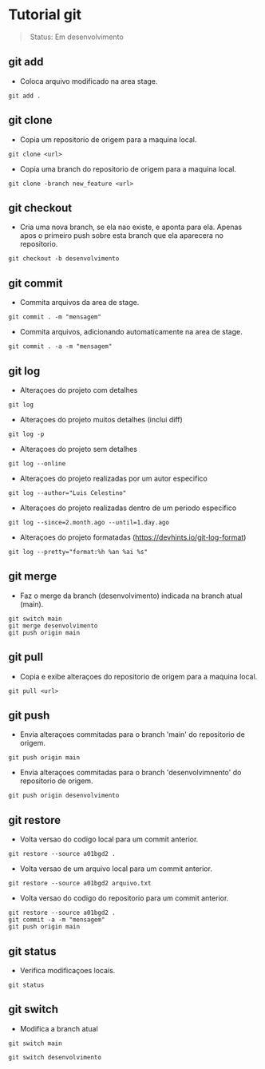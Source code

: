# Tutorial git

> Status: Em desenvolvimento

## git add
- Coloca arquivo modificado na area stage.
```
git add .
```

## git clone
- Copia um repositorio de origem para a maquina local.
```
git clone <url>
```

- Copia uma branch do repositorio de origem para a maquina local.
```
git clone -branch new_feature <url>
```

## git checkout
- Cria uma nova branch, se ela nao existe, e aponta para ela. Apenas apos o primeiro push sobre esta branch que ela aparecera no repositorio.
```
git checkout -b desenvolvimento
```

## git commit
- Commita arquivos da area de stage.
```
git commit . -m "mensagem"
```

- Commita arquivos, adicionando automaticamente na area de stage.
```
git commit . -a -m "mensagem"
```

## git log
- Alteraçoes do projeto com detalhes
```
git log
```

- Alteraçoes do projeto muitos detalhes (inclui diff)
```
git log -p
```

- Alteraçoes do projeto sem detalhes
```
git log --online
```

- Alteraçoes do projeto realizadas por um autor especifico
```
git log --author="Luis Celestino"
```

- Alteraçoes do projeto realizadas dentro de um periodo especifico
```
git log --since=2.month.ago --until=1.day.ago
```

- Alteraçoes do projeto formatadas (https://devhints.io/git-log-format)
```
git log --pretty="format:%h %an %ai %s"
```

## git merge
- Faz o merge da branch (desenvolvimento) indicada na branch atual (main).
```
git switch main
git merge desenvolvimento
git push origin main
```

## git pull
- Copia e exibe alteraçoes do repositorio de origem para a maquina local.
```
git pull <url>
```

## git push
- Envia alteraçoes commitadas para o branch 'main' do repositorio de origem.
```
git push origin main
```

- Envia alteraçoes commitadas para o branch 'desenvolvimnento' do repositorio de origem.
```
git push origin desenvolvimento
```

## git restore
- Volta versao do codigo local para um commit anterior.
```
git restore --source a01bgd2 .
```

- Volta versao de um arquivo local para um commit anterior.
```
git restore --source a01bgd2 arquivo.txt
```

- Volta versao do codigo do repositorio para um commit anterior.
```
git restore --source a01bgd2 .
git commit -a -m "mensagem"
git push origin main
```

## git status
- Verifica modificaçoes locais.
```
git status
```

## git switch
- Modifica a branch atual
```
git switch main
```
```
git switch desenvolvimento
```
